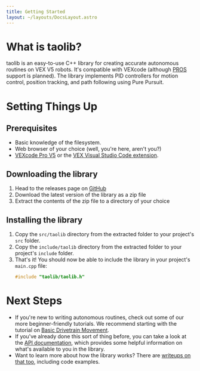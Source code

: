 ```yaml
---
title: Getting Started
layout: ~/layouts/DocsLayout.astro
---
```


# What is taolib?
taolib is an easy-to-use C++ library for creating accurate autonomous routines on VEX V5 robots. It's compatible with VEXcode (although [PROS](https://pros.cs.purdue.edu/) support is planned). The library implements PID controllers for motion control, position tracking, and path following using Pure Pursuit.

# Setting Things Up

## Prerequisites
* Basic knowledge of the filesystem.
* Web browser of your choice (well, you're here, aren't you?)
* [VEXcode Pro V5]() or the [VEX Visual Studio Code extension]().

## Downloading the library
1. Head to the releases page on [GitHub](https://github.com/tropix126/taolib/releases/latest)
2. Download the latest version of the library as a zip file
3. Extract the contents of the zip file to a directory of your choice

## Installing the library
1. Copy the `src/taolib` directory from the extracted folder to your project's `src` folder.
2. Copy the `include/taolib` directory from the extracted folder to your project's `include` folder.
3. That's it! You should now be able to include the library in your project's `main.cpp` file:
   ```cpp
   #include "taolib/taolib.h"
   ```

# Next Steps
* If you're new to writing autonomous routines, check out some of our more beginner-friendly tutorials. We recommend starting with the tutorial on [Basic Drivetrain Movement]().
* If you've already done this sort of thing before, you can take a look at the [API documentation](), which provides some helpful information on what's available to you in the library.
* Want to learn more about how the library works? There are [writeups on that too](), including code examples.
